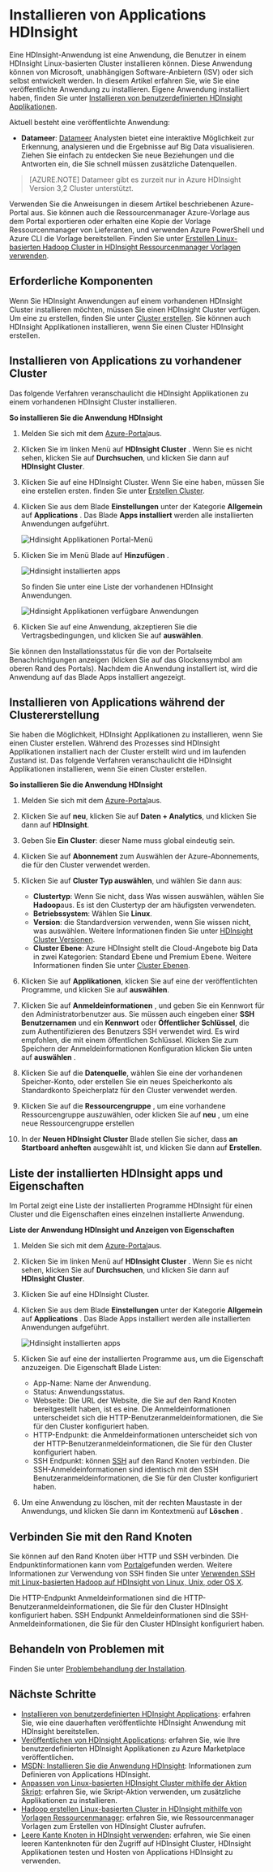 <properties
    pageTitle="Installieren von Applications Hadoop auf HDInsight | Microsoft Azure"
    description="Informationen Sie zum HDInsight auf HDInsight Applikationen installieren."
    services="hdinsight"
    documentationCenter=""
    authors="mumian"
    manager="jhubbard"
    editor="cgronlun"
    tags="azure-portal"/>

<tags
    ms.service="hdinsight"
    ms.devlang="na"
    ms.topic="hero-article"
    ms.tgt_pltfrm="na"
    ms.workload="big-data"
    ms.date="09/14/2016"
    ms.author="jgao"/>

# <a name="install-hdinsight-applications"></a>Installieren von Applications HDInsight

Eine HDInsight-Anwendung ist eine Anwendung, die Benutzer in einem HDInsight Linux-basierten Cluster installieren können. Diese Anwendung können von Microsoft, unabhängigen Software-Anbietern (ISV) oder sich selbst entwickelt werden. In diesem Artikel erfahren Sie, wie Sie eine veröffentlichte Anwendung zu installieren. Eigene Anwendung installiert haben, finden Sie unter [Installieren von benutzerdefinierten HDInsight Applikationen](hdinsight-apps-install-custom-applications.md). 

Aktuell besteht eine veröffentlichte Anwendung:

- **Datameer**: [Datameer](http://www.datameer.com/documentation/display/DAS50/Home?ls=Partners&lsd=Microsoft&c=Partners&cd=Microsoft) Analysten bietet eine interaktive Möglichkeit zur Erkennung, analysieren und die Ergebnisse auf Big Data visualisieren. Ziehen Sie einfach zu entdecken Sie neue Beziehungen und die Antworten ein, die Sie schnell müssen zusätzliche Datenquellen.

>[AZURE.NOTE] Datameer gibt es zurzeit nur in Azure HDInsight Version 3,2 Cluster unterstützt.

Verwenden Sie die Anweisungen in diesem Artikel beschriebenen Azure-Portal aus. Sie können auch die Ressourcenmanager Azure-Vorlage aus dem Portal exportieren oder erhalten eine Kopie der Vorlage Ressourcenmanager von Lieferanten, und verwenden Azure PowerShell und Azure CLI die Vorlage bereitstellen.  Finden Sie unter [Erstellen Linux-basierten Hadoop Cluster in HDInsight Ressourcenmanager Vorlagen verwenden](hdinsight-hadoop-create-linux-clusters-arm-templates.md).

## <a name="prerequisites"></a>Erforderliche Komponenten

Wenn Sie HDInsight Anwendungen auf einem vorhandenen HDInsight Cluster installieren möchten, müssen Sie einen HDInsight Cluster verfügen. Um eine zu erstellen, finden Sie unter [Cluster erstellen](hdinsight-hadoop-linux-tutorial-get-started.md#create-cluster). Sie können auch HDInsight Applikationen installieren, wenn Sie einen Cluster HDInsight erstellen.

## <a name="install-applications-to-existing-clusters"></a>Installieren von Applications zu vorhandener Cluster

Das folgende Verfahren veranschaulicht die HDInsight Applikationen zu einem vorhandenen HDInsight Cluster installieren.

**So installieren Sie die Anwendung HDInsight**

1. Melden Sie sich mit dem [Azure-Portal](https://portal.azure.com)aus.
2. Klicken Sie im linken Menü auf **HDInsight Cluster** .  Wenn Sie es nicht sehen, klicken Sie auf **Durchsuchen**, und klicken Sie dann auf **HDInsight Cluster**.
3. Klicken Sie auf eine HDInsight Cluster.  Wenn Sie eine haben, müssen Sie eine erstellen ersten.  finden Sie unter [Erstellen Cluster](hdinsight-hadoop-linux-tutorial-get-started.md#create-cluster).
4. Klicken Sie aus dem Blade **Einstellungen** unter der Kategorie **Allgemein** auf **Applications** . Das Blade **Apps installiert** werden alle installierten Anwendungen aufgeführt. 

    ![Hdinsight Applikationen Portal-Menü](./media/hdinsight-apps-install-applications/hdinsight-apps-portal-menu.png)

5. Klicken Sie im Menü Blade auf **Hinzufügen** . 

    ![Hdinsight installierten apps](./media/hdinsight-apps-install-applications/hdinsight-apps-installed-apps.png)

    So finden Sie unter eine Liste der vorhandenen HDInsight Anwendungen.

    ![Hdinsight Applikationen verfügbare Anwendungen](./media/hdinsight-apps-install-applications/hdinsight-apps-list.png)

6. Klicken Sie auf eine Anwendung, akzeptieren Sie die Vertragsbedingungen, und klicken Sie auf **auswählen**.

Sie können den Installationsstatus für die von der Portalseite Benachrichtigungen anzeigen (klicken Sie auf das Glockensymbol am oberen Rand des Portals). Nachdem die Anwendung installiert ist, wird die Anwendung auf das Blade Apps installiert angezeigt.

## <a name="install-applications-during-cluster-creation"></a>Installieren von Applications während der Clustererstellung

Sie haben die Möglichkeit, HDInsight Applikationen zu installieren, wenn Sie einen Cluster erstellen. Während des Prozesses sind HDInsight Applikationen installiert nach der Cluster erstellt wird und im laufenden Zustand ist. Das folgende Verfahren veranschaulicht die HDInsight Applikationen installieren, wenn Sie einen Cluster erstellen.

**So installieren Sie die Anwendung HDInsight**

1. Melden Sie sich mit dem [Azure-Portal](https://portal.azure.com)aus.
2. Klicken Sie auf **neu**, klicken Sie auf **Daten + Analytics**, und klicken Sie dann auf **HDInsight**.
3. Geben Sie **Ein Cluster**: dieser Name muss global eindeutig sein.
4. Klicken Sie auf **Abonnement** zum Auswählen der Azure-Abonnements, die für den Cluster verwendet werden.
5. Klicken Sie auf **Cluster Typ auswählen**, und wählen Sie dann aus:

    - **Clustertyp**: Wenn Sie nicht, dass Was wissen auswählen, wählen Sie **Hadoop**aus. Es ist den Clustertyp der am häufigsten verwendeten.
    - **Betriebssystem**: Wählen Sie **Linux**.
    - **Version**: die Standardversion verwenden, wenn Sie wissen nicht, was auswählen. Weitere Informationen finden Sie unter [HDInsight Cluster Versionen](hdinsight-component-versioning.md).
    - **Cluster Ebene**: Azure HDInsight stellt die Cloud-Angebote big Data in zwei Kategorien: Standard Ebene und Premium Ebene. Weitere Informationen finden Sie unter [Cluster Ebenen](hdinsight-hadoop-provision-linux-clusters.md#cluster-tiers).
6. Klicken Sie auf **Applikationen**, klicken Sie auf eine der veröffentlichten Programme, und klicken Sie auf **auswählen**.
6. Klicken Sie auf **Anmeldeinformationen** , und geben Sie ein Kennwort für den Administratorbenutzer aus. Sie müssen auch eingeben einer **SSH Benutzernamen** und ein **Kennwort** oder **Öffentlicher Schlüssel**, die zum Authentifizieren des Benutzers SSH verwendet wird. Es wird empfohlen, die mit einem öffentlichen Schlüssel. Klicken Sie zum Speichern der Anmeldeinformationen Konfiguration klicken Sie unten auf **auswählen** .
8. Klicken Sie auf die **Datenquelle**, wählen Sie eine der vorhandenen Speicher-Konto, oder erstellen Sie ein neues Speicherkonto als Standardkonto Speicherplatz für den Cluster verwendet werden.
9. Klicken Sie auf die **Ressourcengruppe** , um eine vorhandene Ressourcengruppe auszuwählen, oder klicken Sie auf **neu** , um eine neue Ressourcengruppe erstellen

10. In der **Neuen HDInsight Cluster** Blade stellen Sie sicher, dass **an Startboard anheften** ausgewählt ist, und klicken Sie dann auf **Erstellen**. 

## <a name="list-installed-hdinsight-apps-and-properties"></a>Liste der installierten HDInsight apps und Eigenschaften

Im Portal zeigt eine Liste der installierten Programme HDInsight für einen Cluster und die Eigenschaften eines einzelnen installierte Anwendung.

**Liste der Anwendung HDInsight und Anzeigen von Eigenschaften**

1. Melden Sie sich mit dem [Azure-Portal](https://portal.azure.com)aus.
2. Klicken Sie im linken Menü auf **HDInsight Cluster** .  Wenn Sie es nicht sehen, klicken Sie auf **Durchsuchen**, und klicken Sie dann auf **HDInsight Cluster**.
3. Klicken Sie auf eine HDInsight Cluster.
4. Klicken Sie aus dem Blade **Einstellungen** unter der Kategorie **Allgemein** auf **Applications** . Das Blade Apps installiert werden alle installierten Anwendungen aufgeführt. 

    ![Hdinsight installierten apps](./media/hdinsight-apps-install-applications/hdinsight-apps-installed-apps-with-apps.png)

5. Klicken Sie auf eine der installierten Programme aus, um die Eigenschaft anzuzeigen. Die Eigenschaft Blade Listen:

    - App-Name: Name der Anwendung.
    - Status: Anwendungsstatus. 
    - Webseite: Die URL der Website, die Sie auf den Rand Knoten bereitgestellt haben, ist es eine. Die Anmeldeinformationen unterscheidet sich die HTTP-Benutzeranmeldeinformationen, die Sie für den Cluster konfiguriert haben.
    - HTTP-Endpunkt: die Anmeldeinformationen unterscheidet sich von der HTTP-Benutzeranmeldeinformationen, die Sie für den Cluster konfiguriert haben. 
    - SSH Endpunkt: können [SSH](hdinsight-hadoop-linux-use-ssh-unix.md) auf den Rand Knoten verbinden. Die SSH-Anmeldeinformationen sind identisch mit den SSH Benutzeranmeldeinformationen, die Sie für den Cluster konfiguriert haben.

6. Um eine Anwendung zu löschen, mit der rechten Maustaste in der Anwendungs, und klicken Sie dann im Kontextmenü auf **Löschen** .

## <a name="connect-to-the-edge-node"></a>Verbinden Sie mit den Rand Knoten

Sie können auf den Rand Knoten über HTTP und SSH verbinden. Die Endpunktinformationen kann vom [Portal](#list-installed-hdinsight-apps-and-properties)gefunden werden. Weitere Informationen zur Verwendung von SSH finden Sie unter [Verwenden SSH mit Linux-basierten Hadoop auf HDInsight von Linux, Unix, oder OS X](hdinsight-hadoop-linux-use-ssh-unix.md). 

Die HTTP-Endpunkt Anmeldeinformationen sind die HTTP-Benutzeranmeldeinformationen, die Sie für den Cluster HDInsight konfiguriert haben. SSH Endpunkt Anmeldeinformationen sind die SSH-Anmeldeinformationen, die Sie für den Cluster HDInsight konfiguriert haben.

## <a name="troubleshoot"></a>Behandeln von Problemen mit

Finden Sie unter [Problembehandlung der Installation](hdinsight-apps-install-custom-applications.md#troubleshoot-the-installation).

## <a name="next-steps"></a>Nächste Schritte

- [Installieren von benutzerdefinierten HDInsight Applications](hdinsight-apps-install-custom-applications.md): erfahren Sie, wie eine dauerhaften veröffentlichte HDInsight Anwendung mit HDInsight bereitstellen.
- [Veröffentlichen von HDInsight Applications](hdinsight-apps-publish-applications.md): erfahren Sie, wie Ihre benutzerdefinierten HDInsight Applikationen zu Azure Marketplace veröffentlichen.
- [MSDN: Installieren Sie die Anwendung HDInsight](https://msdn.microsoft.com/library/mt706515.aspx): Informationen zum Definieren von Applications HDInsight.
- [Anpassen von Linux-basierten HDInsight Cluster mithilfe der Aktion Skript](hdinsight-hadoop-customize-cluster-linux.md): erfahren Sie, wie Skript-Aktion verwenden, um zusätzliche Applikationen zu installieren.
- [Hadoop erstellen Linux-basierten Cluster in HDInsight mithilfe von Vorlagen Ressourcenmanager](hdinsight-hadoop-create-linux-clusters-arm-templates.md): erfahren Sie, wie Ressourcenmanager Vorlagen zum Erstellen von HDInsight Cluster aufrufen.
- [Leere Kante Knoten in HDInsight verwenden](hdinsight-apps-use-edge-node.md): erfahren, wie Sie einen leeren Kantenknoten für den Zugriff auf HDInsight Cluster, HDInsight Applikationen testen und Hosten von Applications HDInsight zu verwenden.

